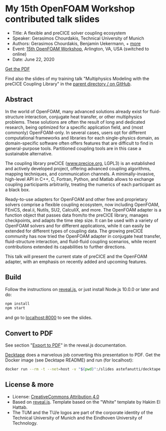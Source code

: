 # My 15th OpenFOAM Workshop contributed talk slides

- Title: A flexible and preCICE solver coupling ecosystem
- Speaker: Gerasimos Chourdakis, Technical University of Munich
- Authors: Gerasimos Chourdakis, Benjamin Uekermann, + [more](https://www.precice.org/about/)
- Event: [15th OpenFOAM Workshop](http://www.cpe.vt.edu/ofw15/), Arlington, VA, USA (switched to online)
- Date: June 22, 2020

[Get the PDF](https://github.com/MakisH/ofw15-slides/pdf-export/slides-overview-talk.pdf)

Find also the slides of my training talk "Multiphysics Modeling with the preCICE Coupling Library" in the [parent directory / on GitHub](https://github.com/MakisH/ofw15-slides).

## Abstract

In the world of OpenFOAM, many advanced solutions already exist for fluid-structure interaction, conjugate heat transfer, or other multiphysics problems. These solutions are often the result of long and dedicated research, being optimized for a specific application field, and (most commonly) OpenFOAM-only. In several cases, users opt for different computational frameworks and libraries for each single-physics domain, as domain-specific software often offers features that are difficult to find in general-purpose tools. Partitioned coupling tools are in this case a sustainable alternative.

The coupling library preCICE (www.precice.org, LGPL3) is an established and actively developed project, offering advanced coupling algorithms, mapping techniques, and communication channels. A minimally-invasive, high-level API in C++, C, Fortran, Python, and Matlab allows to exchange coupling participants arbitrarily, treating the numerics of each participant as a black box.

Ready-to-use adapters for OpenFOAM and other free and proprietary solvers comprise a flexible coupling ecosystem, now including OpenFOAM, FEniCS, deal.ii, Nutils, SU2, CalculiX, and more. The OpenFOAM adapter is a function object that passes data from/to the preCICE library, manages checkpoints, and adapts the time step size. It can be used with a variety of OpenFOAM solvers and for different applications, while it can easily be extended for different types of coupling data. The growing preCICE community has now tried the OpenFOAM adapter in conjugate heat transfer, fluid-structure interaction, and fluid-fluid coupling scenarios, while recent contributions extended its capabilities to further directions.

This talk will present the current state of preCICE and the OpenFOAM adapter, with an emphasis on recently added and upcoming features.

## Build

Follow the instructions on [reveal.js](https://revealjs.com/installation/), or just install Node.js 10.0.0 or later and do:

```bash
npm install
npm start
```

and go to [localhost:8000](http://localhost:8000/) to see the slides.

## Convert to PDF

See section "[Export to PDF](https://revealjs.com/pdf-export/)" in the reveal.js documentation.

[Decktape](https://github.com/astefanutti/decktape) does a marvelous job converting this presentation to PDF. Get the Docker image (see Decktape README) and run (for localhost):

```bash
docker run --rm -t --net=host -v "$(pwd)":/slides astefanutti/decktape generic --key=" " -p 2000 -s 1920x1440 http://localhost:8000 slides.pdf
```

## License & more

- License: [CreativeCommons Attribution 4.0](https://creativecommons.org/licenses/by/4.0/)
- Based on [reveal.js](https://github.com/hakimel/reveal.js). Template based on the "White" template by Hakim El Hattab.
- The TUM and the TU/e logos are part of the corporate identity of the Technical University of Munich and the Eindhoven University of Technology.
